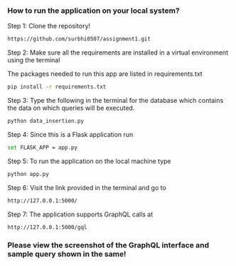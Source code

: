 ### How to run the application on your local system?

Step 1: Clone the repository!
```bash
https://github.com/surbhi0507/assignment1.git
```
Step 2: Make sure all the requirements are installed in a virtual environment using the terminal

The packages needed to run this app are listed in requirements.txt
```bash
pip install -r requirements.txt
```
Step 3: Type the following in the terminal for the database which contains the data on which queries will be executed.
```bash
python data_insertion.py
```
Step 4: Since this is a Flask application run 
```bash
set FLASK_APP = app.py
```
Step 5: To run the application on the local machine type 
```bash
python app.py
```
Step 6: Visit the link provided in the terminal and go to 
```bash
http://127.0.0.1:5000/
```
Step 7: The application supports GraphQL calls at 
```bash
http://127.0.0.1:5000/gql
```
### Please view the screenshot of the GraphQL interface and sample query shown in the same!
